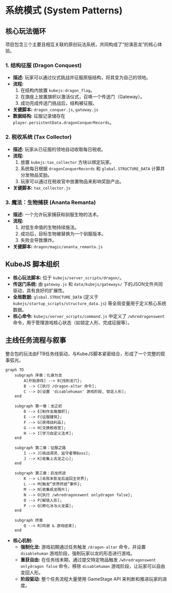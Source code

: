 # 系统模式 (System Patterns)

## 核心玩法循环

项目包含三个主要且相互关联的原创玩法系统，共同构成了“扮演恶龙”的核心体验。

### 1. 结构征服 (Dragon Conquest)
- **描述:** 玩家可以通过仪式挑战并征服原版结构，将其变为自己的领地。
- **流程:**
    1. 在结构内放置 `kubejs:dragon_flag`。
    2. 在旗座上放置旗帜以激活仪式，召唤一个传送门（Gateway）。
    3. 成功完成传送门挑战后，结构被征服。
- **关键脚本:** `dragon_conquer.js`, `gateway.js`
- **数据结构:** 征服记录储存在 `player.persistentData.dragonConquerRecords`。

### 2. 税收系统 (Tax Collector)
- **描述:** 玩家从已征服的领地自动收取每日税收。
- **流程:**
    1. 放置 `kubejs:tax_collector` 方块以绑定玩家。
    2. 系统每日根据 `dragonConquerRecords` 和 `global.STRUCTURE_DATA` 计算并分发物品奖励。
    3. 玩家可以通过在税收官中放置物品来影响奖励产出。
- **关键脚本:** `tax_collector.js`

### 3. 魔法：生物捕获 (Ananta Remanta)
- **描述:** 一个允许玩家捕获和驯服生物的法术。
- **流程:**
    1. 对低生命值的生物持续施法。
    2. 成功后，目标生物被替换为一个驯服版本。
    3. 失败会导致爆炸。
- **关键脚本:** `dragon/magic/ananta_remanta.js`

## KubeJS 脚本组织

- **核心玩法脚本:** 位于 `kubejs/server_scripts/dragon/`。
- **传送门系统:** 由 `gateway.js` 和 `data/kubejs/gateways/` 下的JSON文件共同驱动，具有良好的扩展性。
- **全局数据:** `global.STRUCTURE_DATA` (定义于 `kubejs/startup_scripts/structure_data.js`) 等全局变量用于定义核心系统数据。
- **核心命令:** `kubejs/server_scripts/command.js` 中定义了 `/whredragonswent` 命令，用于管理游戏核心状态（如锁定人形、完成征服等）。

## 主线任务流程与叙事

整合包的玩法由FTB任务线驱动，与KubeJS脚本紧密结合，形成了一个完整的叙事弧光。

```mermaid
graph TD
    subgraph 序章：化身为龙
        A[开始游戏] --> B{找到龙穴};
        B --> C[执行 /dragon-altar 命令];
        C --> D[设置 'disablehuman' 游戏阶段, 锁定人形];
    end

    subgraph 第一章：龙之初
        D --> E[制作龙裔旗帜];
        E --> F{征服建筑};
        F --> G[获得战利品];
        G --> H[兑换税收官];
        H --> I[学习自定义法术];
    end

    subgraph 第二章：征服之路
        I --> J[挑战凋灵、监守者等Boss];
        J --> K[收集上古龙之心];
    end

    subgraph 第三章：巨龙终途
        K --> L[击败末影龙后返回主世界];
        L --> M{触发“世界终结”事件};
        M --> N[收集纸龙残片];
        N --> O{执行 /whredragonswent onlydragon false};
        O --> P[解锁人形];
        P --> Q[孵化冰与火龙蛋];
    end

    subgraph 终章
        Q --> R[鸣谢 & 游戏结束];
    end
```

- **核心机制:**
    - **强制化龙:** 游戏初期通过任务触发 `/dragon-altar` 命令，并设置 `disablehuman` 游戏阶段，强制玩家以龙的形态进行游戏。
    - **重获自由:** 在任务线末期，通过提交特定物品触发 `/whredragonswent onlydragon false` 命令，移除 `disablehuman` 游戏阶段，让玩家可以自由变回人形。
    - **阶段驱动:** 整个任务流程大量使用 GameStage API 来判断和推进玩家的进度。